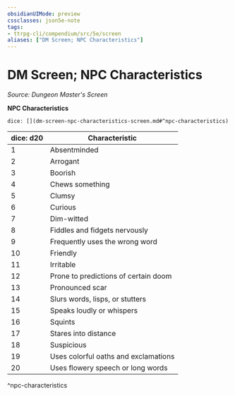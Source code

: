 ```yaml
---
obsidianUIMode: preview
cssclasses: json5e-note
tags:
- ttrpg-cli/compendium/src/5e/screen
aliases: ["DM Screen; NPC Characteristics"]
---
```

# DM Screen; NPC Characteristics
*Source: Dungeon Master's Screen* 

**NPC Characteristics**

`dice: [](dm-screen-npc-characteristics-screen.md#^npc-characteristics)`

| dice: d20 | Characteristic |
|-----------|----------------|
| 1 | Absentminded |
| 2 | Arrogant |
| 3 | Boorish |
| 4 | Chews something |
| 5 | Clumsy |
| 6 | Curious |
| 7 | Dim-witted |
| 8 | Fiddles and fidgets nervously |
| 9 | Frequently uses the wrong word |
| 10 | Friendly |
| 11 | Irritable |
| 12 | Prone to predictions of certain doom |
| 13 | Pronounced scar |
| 14 | Slurs words, lisps, or stutters |
| 15 | Speaks loudly or whispers |
| 16 | Squints |
| 17 | Stares into distance |
| 18 | Suspicious |
| 19 | Uses colorful oaths and exclamations |
| 20 | Uses flowery speech or long words |
^npc-characteristics